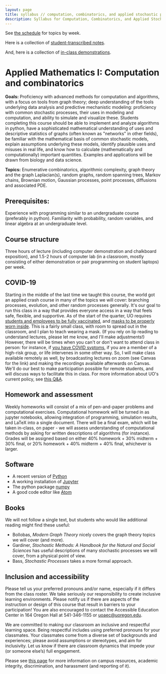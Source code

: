 ```yaml
---
layout: page
title: syllabus // computation, combinatorics, and applied stochastic processes
description: Syllabus for Computation, Combinatorics, and Applied Stochastic Processes
---
```


See [the schedule](fall_schedule.html) for topics by week.

Here is a collection of [student-transcribed notes](../notes/fall_2021/README.html).

And, here is a collection of [in-class demonstrations](../demos/index.html).


# Applied Mathematics I: Computation and combinatorics

**Goals:**
Proficiency with advanced methods for computation and algorithms,
with a focus on tools from graph theory;
deep understanding of the tools underlying data analysis and predictive mechanistic modeling:
proficiency with common stochastic processes,
their uses in modeling and computation, and ability to simulate and visualize these.
Students completing this course should be
able to implement and analyze algorithms in python,
have a sophisticated mathematical understanding of uses and descriptive statistics of graphs
(often known as "networks" in other fields),
be familiar with the mathematical basis of common stochastic models,
explain assumptions underlying these models,
identify plausible uses and misuses in real life,
and know how to calculate (mathematically and computationally) important quantities.
Examples and applications will be drawn from biology and data science.


**Topics:**
Enumerative combinatorics, algorithmic complexity, graph theory and the graph Laplacian(s), random graphs, random spanning trees, 
Markov chains, Brownian motion, Gaussian processes, point processes, diffusions and associated PDE.

## Prerequisites:

Experience with programming similar to an undergraduate course (preferably in python). Familiarity with probability, random variables, and linear algebra at an undergraduate level.


## Course structure

Three hours of lecture (including computer demonstration and chalkboard exposition),
and 1.5-2 hours of computer lab
(in a classroom, mostly consisting of either demonstration or pair programming on student laptops)
per week.


## COVID-19

Starting in the middle of the last time we taught this course,
the world got an applied crash course in many of the topics we will cover:
branching processes, evolution, and other random processes generally.
It's our goal to run this class in a way that provides everyone access
in a way that feels safe, flexible, and supportive.
As of the start of the quarter,
UO requires [students and employees to be fully vaccinated](https://coronavirus.uoregon.edu/vaccine),
and [masks to be properly worn inside](https://coronavirus.uoregon.edu/prevention).
This is a fairly small class,
with room to spread out in the classroom,
and I plan to teach wearing a mask.
(If you rely on lip reading to understand lectures, please let me know,
and I'll make adjustments!)
However, there will be times when you can't or don't want to attend class in person:
for instance,
if [you have COVID syptoms](https://coronavirus.uoregon.edu/prevention#health-checks),
if you are a member of a high-risk group,
or life intervenes in some other way.
So, I will make class available remotely as well,
by broadcasting lectures on zoom (see Canvas for the link)
and making the recordings available afterwards on Canvas.
We'll do our best to make participation possible for remote students,
and will discuss ways to facilitate this in class.
For more information about UO's current policy, see [this Q&A](https://provost.uoregon.edu/resource-rubric).


## Homework and assessment

Weekly homeworks will consist of a mix of pen-and-paper problems and computational exercises. Computational homework will be turned in as jupyter notebooks, allowing integration of programming, simulation results, and LaTeX into a single document.
There will be a final exam, which will be taken in-class, on paper - we will assess understanding of computational methods by asking for written descriptions of algorithms (for instance).
Grades will be assigned based on either 40% homework + 30% midterm + 30% final, or 20% homework + 40% midterm + 40% final, whichever is larger.


## Software

* A recent version of [Python](https://python.org)
* A working installation of [Jupyter](https://jupyter.org/)
* The python package [numpy](https://numpy.org/)
* A good code editor like [Atom](https://atom.io)


## Books

We will not follow a single text, but students who would like additional reading might find these useful:
    
* Bollobas, *Modern Graph Theory* nicely covers the graph theory topics we will cover (and more).
* Gardiner, *Stochastic Methods: A Handbook for the Natural and Social Sciences* has useful descriptions of many stochastic processes we will cover, from a physical point of view.
* Bass, *Stochastic Processes* takes a more formal approach.


## Inclusion and accessibility

Please tell us your preferred pronouns and/or name,
especially if it differs from the class roster.
We take seriously our responsibility to create inclusive learning environments.
Please notify us if there are aspects of the instruction or design of this
course that result in barriers to your participation! You are also encouraged
to contact the Accessible Education Center in 164 Oregon Hall at 541-346-1155
or uoaec@uoregon.edu.

We are committed to making our classroom an inclusive and respectful learning space.
Being respectful includes using preferred pronouns for your classmates.
Your classmates come from a diverse set of backgrounds and experiences;
please avoid assumptions or stereotypes, and aim for inclusivity.
Let us know if there are classroom dynamics that impede your (or someone else’s) full engagement. 

Please see [this page](policies.html) for more information on
campus resources, academic integrity, discrimination, and harassment (and reporting of it).


